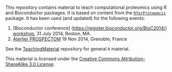 This repository contains material to teach computational proteomics
using R and Bioconductor packages. It is based on content from the
[`RforProteomcis`](http://www.bioconductor.org/packages/release/data/experiment/html/RforProteomics.html)
package. It has been used (and updated) for the following events:

1. [Bioconductor conference]
   (https://register.bioconductor.org/BioC2014/)
   [workshop](http://bioconductor.org/help/course-materials/2014/BioC2014/Gatto.html),
   31 July 2014, Boston, MA.
2. [Aterlier PROSPECTOM](http://prospectom.liglab.fr/atelier-2014/index.html)
   19 Nov 2014, Grenoble, France

See the [TeachingMaterial](https://github.com/lgatto/TeachingMaterial)
repository for general `R` material.

This material is licensed under the
[Creative Commons Attribution-ShareAlike 3.0 License](http://creativecommons.org/licenses/by-sa/3.0/).

